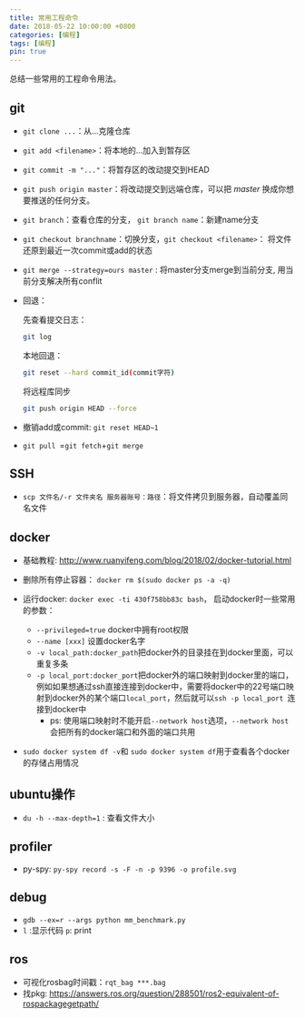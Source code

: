 ```yaml
---
title: 常用工程命令
date: 2018-05-22 10:00:00 +0800
categories: [编程]
tags: [编程]
pin: true
---
```


总结一些常用的工程命令用法。

<!--more-->

## git

- `git clone ...`：从...克隆仓库

- `git add <filename>`：将本地的...加入到暂存区

- `git commit -m "..."`：将暂存区的改动提交到HEAD

- `git push origin master`：将改动提交到远端仓库，可以把 *master* 换成你想要推送的任何分支。 

- `git branch`：查看仓库的分支， `git branch name`：新建name分支

- `git checkout branchname`：切换分支，`git checkout <filename>`： 将文件还原到最近一次commit或add的状态

- `git merge --strategy=ours master` : 将master分支merge到当前分支, 用当前分支解决所有conflit

- 回退：

  先查看提交日志：

  ```bash
  git log
  ```

  本地回退：

  ```bash
  git reset --hard commit_id(commit字符)
  ```

  将远程库同步

  ```bash
  git push origin HEAD --force
  ```

- 撤销add或commit:  ```git reset HEAD~1```

- `git pull `=`git fetch`+`git merge`

## SSH

- `scp 文件名/-r 文件夹名 服务器账号：路径`：将文件拷贝到服务器，自动覆盖同名文件

## docker

- 基础教程: http://www.ruanyifeng.com/blog/2018/02/docker-tutorial.html
- 删除所有停止容器： `docker rm $(sudo docker ps -a -q)`
- 运行docker: `docker exec -ti 430f758bb83c bash`， 启动docker时一些常用的参数：
  - `--privileged=true` docker中拥有root权限
  - `--name [xxx]` 设置docker名字
  - `-v local_path:docker_path`把docker外的目录挂在到docker里面，可以重复多条
  - `-p local_port:docker_port`把docker外的端口映射到docker里的端口，例如如果想通过ssh直接连接到docker中，需要将docker中的22号端口映射到docker外的某个端口`local_port`，然后就可以`ssh -p local_port `连接到docker中
    - ps: 使用端口映射时不能开启`--network host`选项，`--network host`会把所有的docker端口和外面的端口共用

- `sudo docker system df -v`和 `sudo docker system df`用于查看各个docker的存储占用情况

## ubuntu操作

- `du -h --max-depth=1` : 查看文件大小


## profiler

- py-spy: `py-spy record -s -F -n -p 9396 -o profile.svg`

## debug

- `gdb --ex=r --args python mm_benchmark.py`
- `l` :显示代码 `p`: print

## ros

- 可视化rosbag时间戳：`rqt_bag ***.bag`
- 找pkg: https://answers.ros.org/question/288501/ros2-equivalent-of-rospackagegetpath/